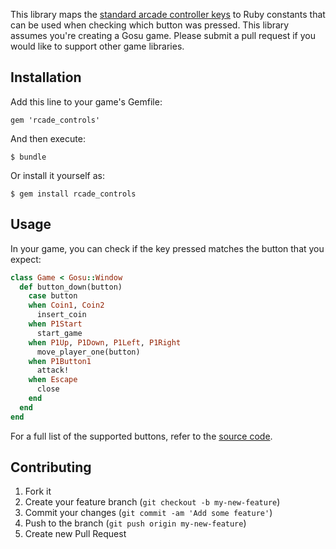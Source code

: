 This library maps the [standard arcade controller keys](http://www.ultimarc.com/ipac2.html) to Ruby constants that can be used when checking which button was pressed. This library assumes you're creating a Gosu game. Please submit a pull request if you would like to support other game libraries.

## Installation

Add this line to your game's Gemfile:

    gem 'rcade_controls'

And then execute:

    $ bundle

Or install it yourself as:

    $ gem install rcade_controls

## Usage

In your game, you can check if the key pressed matches the button that you expect:

```ruby
class Game < Gosu::Window
  def button_down(button)
    case button
    when Coin1, Coin2
      insert_coin
    when P1Start
      start_game
    when P1Up, P1Down, P1Left, P1Right
      move_player_one(button)
    when P1Button1
      attack!
    when Escape
      close
    end
  end
end
```

For a full list of the supported buttons, refer to the [source code](https://github.com/ruby-rcade/rcade_controls/blob/master/lib/rcade_controls.rb).

## Contributing

1. Fork it
2. Create your feature branch (`git checkout -b my-new-feature`)
3. Commit your changes (`git commit -am 'Add some feature'`)
4. Push to the branch (`git push origin my-new-feature`)
5. Create new Pull Request
